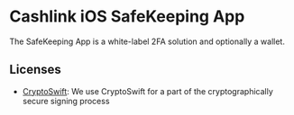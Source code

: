 # Cashlink iOS SafeKeeping App

The SafeKeeping App is a white-label 2FA solution and optionally a wallet.

## Licenses

* [CryptoSwift](https://github.com/krzyzanowskim/CryptoSwift): We use CryptoSwift for a part of the cryptographically secure signing process